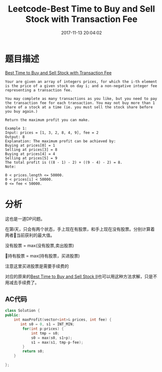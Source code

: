 ﻿---
title: Leetcode-Best Time to Buy and Sell Stock with Transaction Fee
date: 2017-11-13 20:04:02
categories: Leetcode
tags: 
 - DP
 - Array
---

# 题目描述
[Best Time to Buy and Sell Stock with Transaction Fee](https://leetcode.com/problems/best-time-to-buy-and-sell-stock-with-transaction-fee/description/)
```
Your are given an array of integers prices, for which the i-th element is the price of a given stock on day i; and a non-negative integer fee representing a transaction fee.

You may complete as many transactions as you like, but you need to pay the transaction fee for each transaction. You may not buy more than 1 share of a stock at a time (ie. you must sell the stock share before you buy again.)

Return the maximum profit you can make.

Example 1:
Input: prices = [1, 3, 2, 8, 4, 9], fee = 2
Output: 8
Explanation: The maximum profit can be achieved by:
Buying at prices[0] = 1
Selling at prices[3] = 8
Buying at prices[4] = 4
Selling at prices[5] = 9
The total profit is ((8 - 1) - 2) + ((9 - 4) - 2) = 8.
Note:

0 < prices.length <= 50000.
0 < prices[i] < 50000.
0 <= fee < 50000.

```
<!--more-->

# 分析
这也是一道DP问题。

在第i天，只会有两个状态，手上现在有股票，和手上现在没有股票。分别计算着两者当前获利的最大值。

没有股票 = max(没有股票,卖出股票)

持有股票 = max(持有股票，买进股票)

注意这里买进股票是需要手续费的

对应的原来的[Best Time to Buy and Sell Stock II](https://leetcode.com/submissions/detail/126541669/)也可以用这种方法求解，只是不用减去手续费了。

## AC代码
```C++
class Solution {
public:
    int maxProfit(vector<int>& prices, int fee) {
       int s0 = 0, s1 = INT_MIN; 
        for(int p:prices) {
            int tmp = s0;
            s0 = max(s0, s1+p);
            s1 = max(s1, tmp-p-fee);
        }
        return s0;
    }
    
};
```

